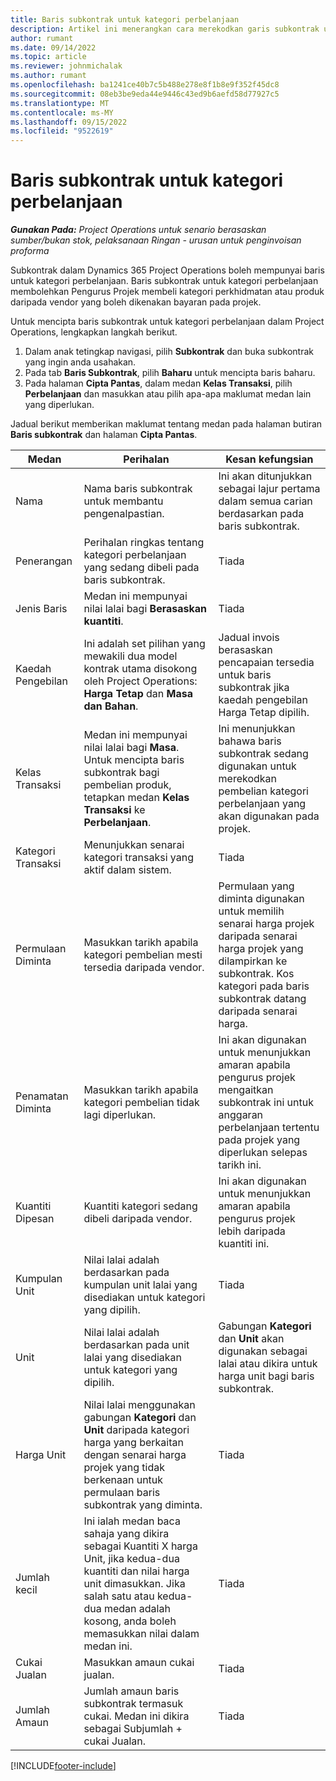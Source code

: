 ```yaml
---
title: Baris subkontrak untuk kategori perbelanjaan
description: Artikel ini menerangkan cara merekodkan garis subkontrak untuk perbelanjaan dan menggunakan medan untuk merekodkan pembelian masa daripada vendor.
author: rumant
ms.date: 09/14/2022
ms.topic: article
ms.reviewer: johnmichalak
ms.author: rumant
ms.openlocfilehash: ba1241ce40b7c5b488e278e8f1b8e9f352f45dc8
ms.sourcegitcommit: 08eb3be9eda44e9446c43ed9b6aefd58d77927c5
ms.translationtype: MT
ms.contentlocale: ms-MY
ms.lasthandoff: 09/15/2022
ms.locfileid: "9522619"
---
```

#  <a name="subcontract-lines-for-expense-categories"></a>Baris subkontrak untuk kategori perbelanjaan

_**Gunakan Pada:** Project Operations untuk senario berasaskan sumber/bukan stok, pelaksanaan Ringan - urusan untuk penginvoisan proforma_

Subkontrak dalam Dynamics 365 Project Operations boleh mempunyai baris untuk kategori perbelanjaan. Baris subkontrak untuk kategori perbelanjaan membolehkan Pengurus Projek membeli kategori perkhidmatan atau produk daripada vendor yang boleh dikenakan bayaran pada projek.

Untuk mencipta baris subkontrak untuk kategori perbelanjaan dalam Project Operations, lengkapkan langkah berikut.

1. Dalam anak tetingkap navigasi, pilih **Subkontrak** dan buka subkontrak yang ingin anda usahakan.
2. Pada tab **Baris Subkontrak**, pilih **Baharu** untuk mencipta baris baharu.
3. Pada halaman **Cipta Pantas**, dalam medan **Kelas Transaksi**, pilih **Perbelanjaan** dan masukkan atau pilih apa-apa maklumat medan lain yang diperlukan.

Jadual berikut memberikan maklumat tentang medan pada halaman butiran **Baris subkontrak** dan halaman **Cipta Pantas**.

| **Medan** | **Perihalan** | **Kesan kefungsian** |
| --- | --- | --- |
| Nama | Nama baris subkontrak untuk membantu pengenalpastian. | Ini akan ditunjukkan sebagai lajur pertama dalam semua carian berdasarkan pada baris subkontrak. |
| Penerangan | Perihalan ringkas tentang kategori perbelanjaan yang sedang dibeli pada baris subkontrak. | Tiada |
|Jenis Baris | Medan ini mempunyai nilai lalai bagi **Berasaskan kuantiti**. |Tiada |
| Kaedah Pengebilan | Ini adalah set pilihan yang mewakili dua model kontrak utama disokong oleh Project Operations: **Harga Tetap** dan **Masa dan Bahan**. | Jadual invois berasaskan pencapaian tersedia untuk baris subkontrak jika kaedah pengebilan Harga Tetap dipilih. |
| Kelas Transaksi | Medan ini mempunyai nilai lalai bagi **Masa**. Untuk mencipta baris subkontrak bagi pembelian produk, tetapkan medan **Kelas Transaksi** ke **Perbelanjaan**.  | Ini menunjukkan bahawa baris subkontrak sedang digunakan untuk merekodkan pembelian kategori perbelanjaan yang akan digunakan pada projek. |
| Kategori Transaksi | Menunjukkan senarai kategori transaksi yang aktif dalam sistem. |Tiada |
| Permulaan Diminta | Masukkan tarikh apabila kategori pembelian mesti tersedia daripada vendor. | Permulaan yang diminta digunakan untuk memilih senarai harga projek daripada senarai harga projek yang dilampirkan ke subkontrak. Kos kategori pada baris subkontrak datang daripada senarai harga. |
| Penamatan Diminta | Masukkan tarikh apabila kategori pembelian tidak lagi diperlukan. | Ini akan digunakan untuk menunjukkan amaran apabila pengurus projek mengaitkan subkontrak ini untuk anggaran perbelanjaan tertentu pada projek yang diperlukan selepas tarikh ini. |
| Kuantiti Dipesan | Kuantiti kategori sedang dibeli daripada vendor. | Ini akan digunakan untuk menunjukkan amaran apabila pengurus projek lebih daripada kuantiti ini.|
| Kumpulan Unit | Nilai lalai adalah berdasarkan pada kumpulan unit lalai yang disediakan untuk kategori yang dipilih. |Tiada |
| Unit | Nilai lalai adalah berdasarkan pada unit lalai yang disediakan untuk kategori yang dipilih.  | Gabungan **Kategori** dan **Unit** akan digunakan sebagai lalai atau dikira untuk harga unit bagi baris subkontrak.  |
| Harga Unit | Nilai lalai menggunakan gabungan **Kategori** dan **Unit** daripada kategori harga yang berkaitan dengan senarai harga projek yang tidak berkenaan untuk permulaan baris subkontrak yang diminta. |Tiada |
| Jumlah kecil | Ini ialah medan baca sahaja yang dikira sebagai Kuantiti X harga Unit, jika kedua-dua kuantiti dan nilai harga unit dimasukkan. Jika salah satu atau kedua-dua medan adalah kosong, anda boleh memasukkan nilai dalam medan ini. |Tiada |
| Cukai Jualan | Masukkan amaun cukai jualan. |Tiada |
| Jumlah Amaun | Jumlah amaun baris subkontrak termasuk cukai. Medan ini dikira sebagai Subjumlah + cukai Jualan. |Tiada |


[!INCLUDE[footer-include](../../includes/footer-banner.md)]
